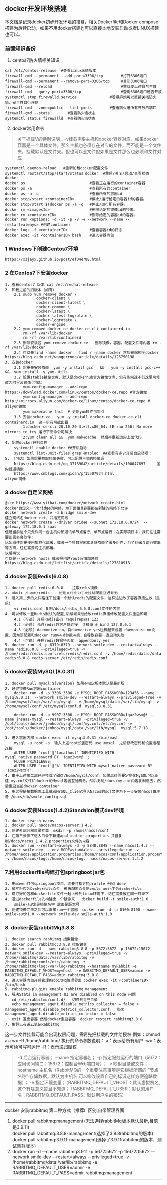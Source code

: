 ## docker开发环境搭建
本文档是记录docker初步开发环境的搭建，相关Dockerfile和Docker compose搭建为后续启动，如果不用docker搭建也可以直接本地安装启动或者LINUX搭建也可以。


### 前置知识备份
1. centos7防火墙相关知识
```shell
cat /etc/centos-release  #查看Linux系统版本
firewall-cmd --permanent --add-port=3306/tcp	    #打开3306端口
firewall-cmd --permanent --remove-port=3306/tcp     #关闭3306端口
firewall-cmd --reload				    			#重载使上述命令生效
firewall-cmd --query-port=3306/tcp       	    	#查询3306端口是否开放
systemctl stop firewalld.service			   #若嫌麻烦可以直接关闭防火墙，安全性自行评估
firewall-cmd --zone=public --list-ports		   #查看防火墙所有开放的端口
firewall-cmd --state	    #查看防火墙状态
systemctl status firewalld  #查看防火墙状态
```
2. docker常用命令
>关于挂载V的特别说明：-v挂载需要主机和docker容器对应，如果docker容器是一个具体文件，那么主机也必须存在对应的文件，而不能是一个文件夹，挂载默认是文件夹。但也可以是文件但如果是文件那么也必须和文件对应
```shell
systemctl daemon-reload   #重新加载docker配置文件
systemctl restart/stop/start/status docker  #重启/关闭/启动/查看状态docker
docker ps                             #查看正在运行的container容器
docker ps -a                          #查看所有的container
docker ps -a -q                       #查看所有的容器id
docker stop/start <containerID>       #停止/运行给定的容器id的容器。
docker stop/start $(docker ps -a -q)  #停止/运行所有容器。
docker rm <imagesId>                  #删除给定的镜像id的镜像。
docker rm <containerID>               #删除给定的容器id的容器。
docker run <options: -d -it -p -v -e --network --name --restart=always> #创建container
docker logs -f <containerID>          #查看容器id的日志
docker exec -it <containerID> bash    #进入容器内部
```
### 1 Windows下创建Centos7环境
    https://xzjayx.github.io/post/ef04e708.html
### 2 在Centos7下安装docker
    1. 查看centos7 版本 cat /etc/redhat-release
    2. 卸载之前的旧版本（如有）
        2.1 sudo yum remove docker \
                  docker-client \
                  docker-client-latest \
                  docker-common \
                  docker-latest \
                  docker-latest-logrotate \
                  docker-logrotate \
                  docker-engine
        2.2 yum remove docker-ce docker-ce-cli containerd.io
            rm -rf /var/lib/docker
            rm -rf /var/lib/containerd
        2.3 删除安装包 yum remove docker-ce   删除镜像，容器，配置文件等内容 rm -rf /var/lib/docker
        2.4 可以先find -name docker   find / -name docker 然后删除相关docker https://blog.csdn.net/wangerrong/article/details/126750198
    3. 安装docker
        3.1 需要先安装依赖  yum -y install gcc   &&   yum -y install gcc-c++  &&  yum install -y yum-utils
        3.2 设置stable镜像仓库，默认是dockerhub官方镜像仓库，但有能网速不行这里可修改为阿里云镜像(可选)
            yum-config-manager --add-repo https://download.docker.com/linux/centos/docker-ce.repo #官方镜像
            yum-config-manager --add-repo http://mirrors.aliyun.com/docker-ce/linux/centos/docker-ce.repo # aliyun镜像
            yum makecache fast  # 更新yum软件包索引  
        3.3 安装docker-ce   yum -y install docker-ce docker-ce-cli containerd.io  这一步有可能出错  
            1:docker-ce-cli-20.10.20-3.el7.x86_64: [Errno 256] No more mirrors to try 运行下面命令可解决
            2:yum clean all &&  yum makecache  然后再重新运用上面代码
    4. 配置docker开机自启
        systemctl enable docker ##开机启动
        systemctl list-unit-files|grep enabled  ##查看有多少开启自启动项： 
    5. （可选）如果需要拉取镜像失败，可以配置不同的镜像源 
        https://blog.csdn.net/qq_37189082/article/details/100047697     国内普通镜像
        https://www.cnblogs.com/qican/p/15507934.html                   aliyun镜像
### 3.docker自定义网络
    @see https://www.yiibai.com/docker/network_create.html
    docker自定义一个bridge的网络，为下面相关容器都在新建的网络下允许 
    docker network create -d bridge smile-dev   
    建立网络名docker_net，并指定网段
    docker network create --driver bridge --subnet 172.18.0.0/24  --gateway 172.18.0.1 saas  
    但是当前这个只允许同一台主机内部通讯单节点运行，单节点运行；在实际项目中，我们往往需要部署多套软件：
    比如组件需要使用集群化部署，或者一个项目程序本身就依赖了很多组件，为了存储与运行效率等方面，往往需要跨主机部署。
    以后再说
    可以是--network hosts 或者把创建router填加映射
    https://blog.csdn.net/leftfist/article/details/127810918
### 4.docker安装Redis(6.0.8)
    1. docker pull redis:6.0.8    拉取redis镜像
    2. mkdir /home/redis    创建文件夹为了被挂载配置互通有无
    3. 进入第二步的文件路径下创建一个默认redis的配置文件，这样这边改了容器直接生效（重启）
        vi redis.conf 复制/docs/redis_6.0.8.conf文件的内容
    4. 可以修改一些Redis默认的配置,后续如果想给改redis直接修改配置文件重启即可
        4.1 (可选) 开启Redis密码 requirepass 123 
        4.2 (必须) 允许redis外客户端连接  注释掉 # bind 127.0.0.1 
        4.3 (必须) daemonize no，将daemonize yes注释起来或者 daemonize no设置，因为该配置和docker run中-d参数冲突，会导致容器一直启动失败
        4.4 (可选) 开启redis数据持久化  appendonly yes 
    5. docker run -d -p 6379:6379 --network smile-dev --restart=always --name redis6.0.8 --privileged=true -v /home/redis/redis.conf:/etc/redis/redis.conf -v /home/redis/data:/data  redis:6.0.8 redis-server /etc/redis/redis.conf
### 5.docker安装MySQL(8.0.31)
    1. docker pull mysql:${version} 如果不指定版本默认是最新版 
    2. 通过镜像Run容器container 
        docker run -d -p 3306:3306 -e MYSQL_ROOT_PASSWORD=123456 --name mysql8.0.31  --network smile-dev --restart=always --privileged=true -v /home/mysql/log:/var/log/mysql  -v /home/mysql/data:/var/lib/mysql -v /home/mysql/conf:/etc/mysql/conf.d  mysql:8.0.31
        
        docker run -d -p 9907:3306 -e MYSQL_ROOT_PASSWORD=1qaz2wsx@! --name jhsaas-mysql --restart=always --privileged=true -v /opt/tools/docker/jenhoo/mysql/conf/my.cnf:/etc/my.cnf -v /opt/tools/docker/jenhoo/mysql/data:/var/lib/mysql  mysql:5.7.18
 
    3. 进入容器内部 docker exec -it mysql8.0.31 /bin/bash
        mysql -u root -p  输入上述root设置密码 use mysql  之后修改密码和设置远程连接
        ALTER USER 'root'@'localhost' IDENTIFIED WITH mysql_native_password BY '1qaz2wsx@!';
        FLUSH PRIVILEGES;
        ALTER USER 'root'@'%' IDENTIFIED WITH mysql_native_password BY '1qaz2wsx@!';
    4. 由于上述第二部已经挂载了磁盘/home/mysql/conf，如果后续需要定制化MySQL可以新建 my.cnf文件和docker的Mysql容器互通有无，然后复制/docs/my.cnf内容复制进去，然后重启当前docker container
    5. 用远程链接数据库工具或者MYSQL_Client导入Nacos的sql文件为下一步安装nacos做准备 /docs/db/smile_config.sql
### 6.docker安装Nacos(1.4.2)Standalon模式dev环境
    1. docker search nacos
    2. docker pull nacos/nacos-server:1.4.2
    3. 创建外部容器目录挂载  mkdir -p /home/nacos/conf
    4. 在第三步骤下进入目录下新建application.properties 并且复制/docs/nacos_1.4.2.properties文件的内容
    5. docker run --restart=always -d -p 8848:8848 --name nacos1.4.2 --network smile-dev  --env MODE=standalon --privileged=true -v /home/nacos/application.properties:/home/nacos/conf/application.properties  -v /home/nacos/logs:/home/nacos/logs  nacos/nacos-server:1.4.2
### 7.利用dockerfile构建打包springboot jar包
    1. 用maven打包springboot项目，需要打指定的profile 例如 ddev
    2. 编写对应的Dockerfile文件，模板配置文件见smile-auth下的dockerfile
    3. 讲打好的包和dockerfile文件一起上传到linux环境下，记住需要放在同一目录下
    4. 通过dockerfile先构建出一个镜像来   docker build -t smile-auth:1.0 .  
        smile-auth是镜像名字 后面是版本号
    5. 创建镜像完毕之后可以直接run一个容器  docker run -d -p 8100:8100 --name smile-auth1.0 --network smile-dev smile-auth:1.0
### 8. docker安装rabbitMq3.8.8
    1. docker search rabbitmq 搜索镜像
    2. docker pull rabbitmq:3.8.8 拉取镜像
    3. docker run -d --name rabbitmq3.8.8 -p 5672:5672 -p 15672:15672 --network smile-dev --restart=always --privileged=true -v /home/rabbitmq/data:/var/lib/rabbitmq -v /home/rabbitmq/conf:/etc/rabbitmq -v /home/rabbitmq/log:/var/log/rabbitmq --hostname myRabbit -e RABBITMQ_DEFAULT_VHOST=myvhost  -e RABBITMQ_DEFAULT_USER=admin -e RABBITMQ_DEFAULT_PASS=admin rabbitmq:3.8.8
    4. 进入容器内部开启管理RabbitMq管理界面 docker exec -it <containerID> /bin/bash
    5. rabbitmq-plugins enable rabbitmq_management
    6. 解决Stats in management UI are disabled on this node 问题
       cd /etc/rabbitmq/conf.d/   切换到对应目录
       echo management_agent.disable_metrics_collector = false > management_agent.disable_metrics_collector.conf   修改 management_agent.disable_metrics_collector = false
       exit 退出容器 然后docker重启容器  docker restart rabbitmq3.8.8
    7. 集群见有道云笔记Rabbitmq
这一步文件挂载可能会出现权限问题，需要先把挂载的文件给授权 例如：chmod a+rwx -R /home/rabbitmq/
执行的命令参数说明：
a：表示给所有用户
rwx：表示可读可写可运行
-R：表示递归赋权
> -d 后台运行容器；
–name 指定容器名；
-p 指定服务运行的端口（5672：应用访问端口；15672：控制台Web端口号）；
-v 映射目录或文件；
–hostname 主机名（RabbitMQ的一个重要注意事项是它根据所谓的 “节点名称” 存储数据，默认为主机名,可以修改设置自己的标识这样方便追踪数据）；
-e 指定环境变量；（RABBITMQ_DEFAULT_VHOST：默认虚拟机名,这个有啥意义暂且不知道；
> RABBITMQ_DEFAULT_USER：默认的用户名；RABBITMQ_DEFAULT_PASS：默认用户名的密码）
---
docker 安装rabbitmq 第二种方式（推荐）区别,自带管理界面
1. docker pull rabbitmq:management (无法选择rabbitMq版本默认最新,目前是3.9.11)  
   docker pull rabbitmq:3.8.8-management(选择了3.8.8rabbitmq的版本)
   docker pull rabbitmq:3.9.11-management(选择了3.9.11rabbitmq的版本，测试集群版本)
2. docker run -d --name rabbitmq3.9.11 -p 5672:5672 -p 15672:15672 --network smile-dev --restart=always --privileged=true -v /home/rabbitmq/data:/var/lib/rabbitmq -e RABBITMQ_DEFAULT_USER=admin -e RABBITMQ_DEFAULT_PASS=admin rabbitmq:management

---

    